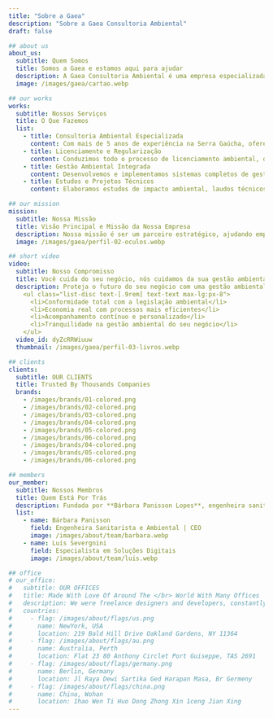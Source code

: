 ```yaml
---
title: "Sobre a Gaea"
description: "Sobre a Gaea Consultoria Ambiental"
draft: false

## about us
about_us:
  subtitle: Quem Somos
  title: Somos a Gaea e estamos aqui para ajudar
  description: A Gaea Consultoria Ambiental é uma empresa especializada em prestar serviços de assessoria e consultoria ambiental para os mais diversos setores da sociedade, com forte atuação na Serra Gaúcha. Com mais de cinco anos de experiência na área, nosso compromisso é com o desenvolvimento sustentável e o cumprimento rigoroso da legislação ambiental, oferecendo soluções personalizadas para cada cliente.
  image: /images/gaea/cartao.webp

## our works
works:
  subtitle: Nossos Serviços
  title: O Que Fazemos
  list:
    - title: Consultoria Ambiental Especializada
      content: Com mais de 5 anos de experiência na Serra Gaúcha, oferecemos consultoria ambiental completa com foco em resultados. Nossa equipe técnica especializada transforma desafios ambientais em soluções sustentáveis para sua empresa.
    - title: Licenciamento e Regularização
      content: Conduzimos todo o processo de licenciamento ambiental, desde a Licença Prévia até a de Operação, com acompanhamento personalizado e contínuo. Garantimos a conformidade do seu negócio com todas as normas e legislações vigentes.
    - title: Gestão Ambiental Integrada
      content: Desenvolvemos e implementamos sistemas completos de gestão ambiental, incluindo ISO 14001, gestão de resíduos (PGRS), projetos de compostagem e sistemas de captação de água da chuva, sempre adaptados à realidade do seu negócio.
    - title: Estudos e Projetos Técnicos
      content: Elaboramos estudos de impacto ambiental, laudos técnicos, projetos de recuperação de áreas degradadas e oferecemos treinamentos especializados. Nossa metodologia garante resultados eficientes e economia real para sua empresa.

## our mission
mission:
  subtitle: Nossa Missão
  title: Visão Principal e Missão da Nossa Empresa
  description: Nossa missão é ser um parceiro estratégico, ajudando empresas a implementar ações que garantam a conformidade ambiental e o desenvolvimento sustentável.
  image: /images/gaea/perfil-02-oculos.webp

## short video
video:
  subtitle: Nosso Compromisso
  title: Você cuida do seu negócio, nós cuidamos da sua gestão ambiental
  description: Proteja o futuro do seu negócio com uma gestão ambiental eficiente e profissional. Nossa equipe especializada cuida de todo o processo, desde o diagnóstico inicial até a implementação das soluções, garantindo&colon;
    <ul class="list-disc text-[.9rem] text-text max-lg:px-8">
      <li>Conformidade total com a legislação ambiental</li>
      <li>Economia real com processos mais eficientes</li>
      <li>Acompanhamento contínuo e personalizado</li>
      <li>Tranquilidade na gestão ambiental do seu negócio</li>
    </ul>
  video_id: dyZcRRWiuuw
  thumbnail: /images/gaea/perfil-03-livros.webp

## clients
clients:
  subtitle: OUR CLIENTS
  title: Trusted By Thousands Companies
  brands:
    - /images/brands/01-colored.png
    - /images/brands/02-colored.png
    - /images/brands/03-colored.png
    - /images/brands/04-colored.png
    - /images/brands/05-colored.png
    - /images/brands/06-colored.png
    - /images/brands/04-colored.png
    - /images/brands/05-colored.png
    - /images/brands/06-colored.png

## members
our_member:
  subtitle: Nossos Membros
  title: Quem Está Por Trás
  description: Fundada por **Bárbara Panisson Lopes**, engenheira sanitarista e ambiental com pós-graduação em Educação Ambiental e Sustentabilidade e Gestão de Projetos, a Gaea se destaca pela expertise técnica e pelo compromisso em **promover práticas que preservem o meio ambiente**, ao mesmo tempo em que atendem às **necessidades de negócios de nossos clientes**. Contamos com uma equipe parceira multidisciplinar, formada por especialistas das mais diversas áreas, garantindo abordagens integradas e soluções completas para os desafios ambientais.
  list:
    - name: Bárbara Panisson
      field: Engenheira Sanitarista e Ambiental | CEO
      image: /images/about/team/barbara.webp
    - name: Luís Severgnini
      field: Especialista em Soluções Digitais
      image: /images/about/team/luis.webp

## office
# our_office:
#   subtitle: OUR OFFICES
#   title: Made With Love Of Around The </br> World With Many Offices
#   description: We were freelance designers and developers, constantly finding </br> ourselves deep in vague feedback. This made every client and team
#   countries:
#     - flag: /images/about/flags/us.png
#       name: NewYork, USA
#       location: 219 Bald Hill Drive Oakland Gardens, NY 11364
#     - flag: /images/about/flags/au.png
#       name: Australia, Perth
#       location: Flat 23 80 Anthony Circlet Port Guiseppe, TAS 2691
#     - flag: /images/about/flags/germany.png
#       name: Berlin, Germany
#       location: Jl Raya Dewi Sartika Ged Harapan Masa, Br Germeny
#     - flag: /images/about/flags/china.png
#       name: China, Wohan
#       location: 1hao Wen Ti Huo Dong Zhong Xin 1ceng Jian Xing
---
```

